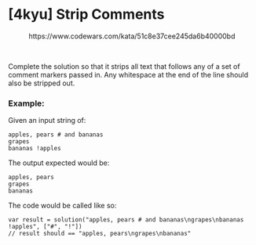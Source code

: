 # [4kyu] Strip Comments

<p align="center">
https://www.codewars.com/kata/51c8e37cee245da6b40000bd
</p>
<br>

Complete the solution so that it strips all text that follows any of a set of comment markers passed in. Any whitespace at the end of the line should also be stripped out.

<h3>Example:</h3>

Given an input string of:
````
apples, pears # and bananas
grapes
bananas !apples
````
The output expected would be:
````
apples, pears
grapes
bananas
````
The code would be called like so:

````
var result = solution("apples, pears # and bananas\ngrapes\nbananas !apples", ["#", "!"])
// result should == "apples, pears\ngrapes\nbananas"